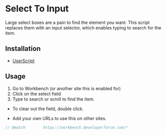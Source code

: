 # Select To Input

Large select boxes are a pain to find the element you want. This script replaces them with an input selector, which enables typing to search for the item.

## Installation

- [UserScript](https://raw.githubusercontent.com/Brojowski/config/master/select-to-input/select-to-input.user.js)

## Usage

1. Go to Workbench (or another site this is enabled for)
2. Click on the select field
3. Type to search or scroll to find the item.

 - To clear out the field, double click.

 - Add your own URLs to use this on other sites.
```js
// @match        https://workbench.developerforce.com/*
```